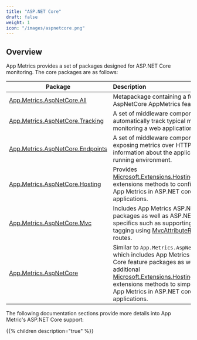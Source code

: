 ```yaml
---
title: "ASP.NET Core"
draft: false
weight: 1
icon: "/images/aspnetcore.png"
---
```


## Overview

App Metrics provides a set of packages designed for ASP.NET Core monitoring. The core packages are as follows:

|Package|Description|
|------|:--------|
|[App.Metrics.AspNetCore.All](https://www.nuget.org/packages/App.Metrics.AspNetCore.All/)|Metapackage containing a full set of AspNetCore AppMetrics features.
|[App.Metrics.AspNetCore.Tracking](https://www.nuget.org/packages/App.Metrics.AspNetCore.Tracking/)|A set of middleware components which automatically track typical metrics used in monitoring a web application.
|[App.Metrics.AspNetCore.Endpoints](https://www.nuget.org/packages/App.Metrics.AspNetCore.Endpoints/)|A set of middleware components for exposing metrics over HTTP as well as information about the application's running environment.
|[App.Metrics.AspNetCore.Hosting](https://www.nuget.org/packages/App.Metrics.AspNetCore.Hosting/)|Provides [Microsoft.Extensions.Hosting.IHostBuilder](https://docs.microsoft.com/en-us/dotnet/api/microsoft.extensions.hosting.ihostbuilder?view=dotnet-plat-ext-3.1) extensions methods to configure and host App Metrics in ASP.NET core applications.
|[App.Metrics.AspNetCore.Mvc](https://www.nuget.org/packages/App.Metrics.AspNetCore.Mvc/)|Includes App Metrics ASP.NET Core packages as well as ASP.NET Core MVC specifics such as supporting metric tagging using [MvcAttributeRouteHandler](https://docs.microsoft.com/en-us/dotnet/api/microsoft.aspnetcore.mvc.internal.mvcattributeroutehandler?view=aspnetcore-2.0) routes.
|[App.Metrics.AspNetCore](https://www.nuget.org/packages/App.Metrics.AspNetCore/)|Similar to `App.Metrics.AspNetCore.Mvc`, which includes App Metrics ASP.NET Core feature packages as well as additional [Microsoft.Extensions.Hosting.IHostBuilder](https://docs.microsoft.com/en-us/dotnet/api/microsoft.extensions.hosting.ihostbuilder?view=dotnet-plat-ext-3.1) extensions methods to simplify hosting App Metrics in ASP.NET core applications.

The following documentation sections provide more details into App Metric's ASP.NET Core support:

{{% children description="true" %}}